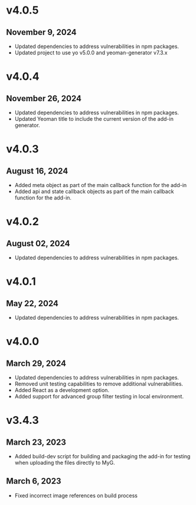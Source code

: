 # v4.0.5
## November 9, 2024
- Updated dependencies to address vulnerabilities in npm packages.
- Updated project to use yo v5.0.0 and yeoman-generator v7.3.x

# v4.0.4
## November 26, 2024
- Updated dependencies to address vulnerabilities in npm packages.
- Updated Yeoman title to include the current version of the add-in generator.

# v4.0.3
## August 16, 2024
- Added meta object as part of the main callback function for the add-in
- Added api and state callback objects as part of the main callback function for the add-in.

# v4.0.2
## August 02, 2024
- Updated dependencies to address vulnerabilities in npm packages.

# v4.0.1
## May 22, 2024
- Updated dependencies to address vulnerabilities in npm packages.

# v4.0.0
## March 29, 2024
- Updated dependencies to address vulnerabilities in npm packages.
- Removed unit testing capabilities to remove additional vulnerabilities.
- Added React as a development option.
- Added support for advanced group filter testing in local environment.

# v3.4.3
## March 23, 2023
- Added build-dev script for building and packaging the add-in for testing when uploading the files directly to MyG.

## March 6, 2023
- Fixed incorrect image references on build process
